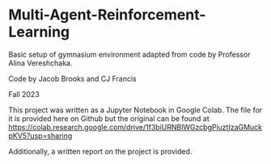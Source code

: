 # Multi-Agent-Reinforcement-Learning

Basic setup of gymnasium environment adapted from code by Professor Alina Vereshchaka.

Code by Jacob Brooks and CJ Francis

Fall 2023

This project was written as a Jupyter Notebook in Google Colab. The file for it is provided here on Github but the original can be found at https://colab.research.google.com/drive/1f3biURNBlWGzcbgPiuztIzaGMuckpKV5?usp=sharing

Additionally, a written report on the project is provided.
